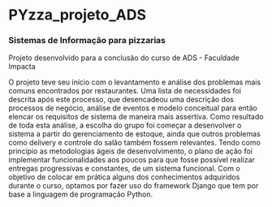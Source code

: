# PYzza_projeto_ADS
<h3>Sistemas de Informação para pizzarias</h3>

Projeto desenvolvido para a conclusão do curso de ADS - Faculdade Impacta

O projeto teve seu início com o levantamento e análise dos problemas mais comuns encontrados por restaurantes. Uma lista de necessidades foi descrita após este processo, que desencadeou uma descrição dos processos de negócio, análise de eventos e modelo conceitual para então elencar os requisitos de sistema de maneira mais assertiva. Como resultado de toda esta análise, a escolha do grupo foi começar a desenvolver o sistema a partir do gerenciamento de estoque, ainda que outros problemas como delivery e controle do salão também fossem relevantes. Tendo como princípio as metodologias ágeis de desenvolvimento, o plano de ação foi implementar funcionalidades aos poucos para que fosse possível realizar entregas progressivas e constantes, de um sistema funcional. 
Com o objetivo de colocar em prática alguns dos conhecimentos adquiridos durante o curso, optamos por fazer uso do framework Django que tem por base a linguagem de programação Python. 
